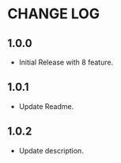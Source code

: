 # CHANGE LOG

## 1.0.0

* Initial Release with 8 feature.

## 1.0.1

* Update Readme.

## 1.0.2

* Update description.
